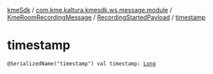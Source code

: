 [kmeSdk](../../../index.md) / [com.kme.kaltura.kmesdk.ws.message.module](../../index.md) / [KmeRoomRecordingMessage](../index.md) / [RecordingStartedPayload](index.md) / [timestamp](./timestamp.md)

# timestamp

`@SerializedName("timestamp") val timestamp: `[`Long`](https://kotlinlang.org/api/latest/jvm/stdlib/kotlin/-long/index.html)